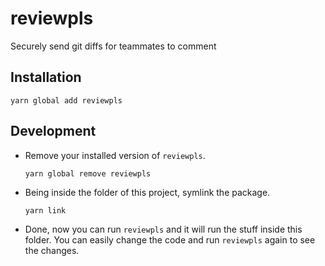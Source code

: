 # reviewpls
Securely send git diffs for teammates to comment

## Installation
```
yarn global add reviewpls
```

## Development
- Remove your installed version of `reviewpls`.
  ```
  yarn global remove reviewpls
  ```
- Being inside the folder of this project, symlink the package.
  ```
  yarn link
  ```
- Done, now you can run `reviewpls` and it will run the stuff inside this folder.
You can easily change the code and run `reviewpls` again to see the changes.
